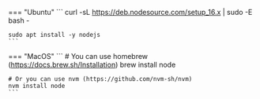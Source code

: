 === "Ubuntu"
    ```
    curl -sL https://deb.nodesource.com/setup_16.x | sudo -E bash -

    sudo apt install -y nodejs
    ```

=== "MacOS"
    ```
    # You can use homebrew (https://docs.brew.sh/Installation)
    brew install node

    # Or you can use nvm (https://github.com/nvm-sh/nvm)
    nvm install node
    ```
